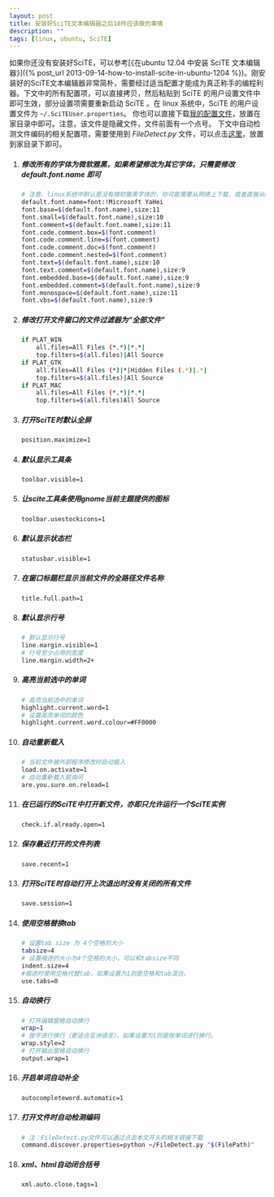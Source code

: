 ```yaml
---
layout: post
title: 安装好SciTE文本编辑器之后18件应该做的事情
description: ""
tags: [linux, ubuntu, SciTE]
---
```



如果你还没有安装好SciTE，可以参考[《在ubuntu 12.04 中安装 SciTE 文本编辑器》]({% post_url 2013-09-14-how-to-install-scite-in-ubuntu-1204 %})。刚安装好的SciTE文本编辑器非常简朴，需要经过适当配置才能成为真正称手的编程利器。下文中的所有配置项，可以直接拷贝，然后粘贴到 SciTE 的用户设置文件中即可生效，部分设置项需要重新启动 SciTE 。在 linux 系统中，SciTE 的用户设置文件为 `~/.SciTEUser.properties`。
你也可以直接下载[我的配置文件](http://ubuntudaily.googlecode.com/files/.SciTEUser.properties "scite user configuration file")，放置在家目录中即可。注意，该文件是隐藏文件，文件前面有一个点号。
下文中自动检测文件编码的相关配置项，需要使用到 *FileDetect.py* 文件，可以点击[这里](http://ubuntudaily.googlecode.com/files/FileDetect.py)，放置到家目录下即可。

1.  ##### 修改所有的字体为微软雅黑，如果希望修改为其它字体，只需要修改 *default.font.name* 即可
    ```bash
    # 注意，linux系统中默认是没有微软雅黑字体的，你可能需要从网络上下载，或者直接从windows操作系统中获取。
    default.font.name=font:!Microsoft YaHei
    font.base=$(default.font.name),size:11
    font.small=$(default.font.name),size:10
    font.comment=$(default.font.name),size:11
    font.code.comment.box=$(font.comment)
    font.code.comment.line=$(font.comment)
    font.code.comment.doc=$(font.comment)
    font.code.comment.nested=$(font.comment)
    font.text=$(default.font.name),size:10
    font.text.comment=$(default.font.name),size:9
    font.embedded.base=$(default.font.name),size:9
    font.embedded.comment=$(default.font.name),size:9
    font.monospace=$(default.font.name),size:11
    font.vbs=$(default.font.name),size:9  
    ```

2.  ##### 修改打开文件窗口的文件过滤器为“全部文件”
    ```bash
    if PLAT_WIN
        all.files=All Files (*.*)|*.*|
        top.filters=$(all.files)|All Source
    if PLAT_GTK
        all.files=All Files (*)|*|Hidden Files (.*)|.*|
        top.filters=$(all.files)|All Source
    if PLAT_MAC
        all.files=All Files (*.*)|*.*|
        top.filters=$(all.files)All Source
    ```

3.  ##### 打开SciTE时默认全屏
    ```bash
    position.maximize=1
    ```

4.  ##### 默认显示工具条
    ```bash
    toolbar.visible=1
    ```

5.  ##### 让scite工具条使用gnome当前主题提供的图标
    ```bash
    toolbar.usestockicons=1
    ```

6.  ##### 默认显示状态栏
    ```bash
    statusbar.visible=1
    ```

7.  ##### 在窗口标题栏显示当前文件的全路径文件名称
    ```bash
    title.full.path=1
    ```

8.  ##### 默认显示行号
    ```bash
    # 默认显示行号
    line.margin.visible=1
    # 行号至少占用的宽度
    line.margin.width=2+
    ```

9.  ##### 高亮当前选中的单词
    ```bash
    # 高亮当前选中的单词
    highlight.current.word=1
    # 设置高亮单词的颜色
    highlight.current.word.colour=#FF0000
    ```

10. ##### 自动重新载入
    ```bash
    # 当前文件被外部程序修改时自动载入
    load.on.activate=1
    # 自动重新载入前询问
    are.you.sure.on.reload=1
    ```

11. ##### 在已运行的SciTE中打开新文件，亦即只允许运行一个SciTE实例
    ```bash
    check.if.already.open=1
    ```

12. ##### 保存最近打开的文件列表
    ```bash
    save.recent=1
    ```

13. ##### 打开SciTE时自动打开上次退出时没有关闭的所有文件
    ```bash
    save.session=1
    ```

14. ##### 使用空格替换tab
    ```bash
    # 设置tab size 为 4个空格的大小
    tabsize=4
    # 设置缩进的大小为4个空格的大小，可以和tabsize不同
    indent.size=4
    #缩进时使用空格代替tab，如果设置为1则是空格和tab混合。
    use.tabs=0
    ```

15. ##### 自动换行
    ```bash
    # 打开编辑窗格自动换行
    wrap=1
    # 按字进行换行（更适合亚洲语言）。如果设置为1则是按单词进行换行。
    wrap.style=2
    # 打开输出窗格自动换行
    output.wrap=1
    ```

16. ##### 开启单词自动补全
    ```bash
    autocompleteword.automatic=1
    ```

17. ##### 打开文件时自动检测编码
    ```bash
    # 注：FileDetect.py文件可以通过点击本文开头的相关链接下载
    command.discover.properties=python ~/FileDetect.py "$(FilePath)"
    ```

18. ##### xml、html自动闭合括号
    ```bash
    xml.auto.close.tags=1
    ```
